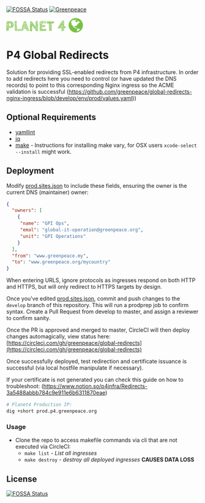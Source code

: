 [![FOSSA Status](https://app.fossa.io/api/projects/git%2Bgithub.com%2Fgreenpeace%2Fglobal-redirects.svg?type=shield)](https://app.fossa.io/projects/git%2Bgithub.com%2Fgreenpeace%2Fglobal-redirects?ref=badge_shield)  [![Greenpeace](https://circleci.com/gh/greenpeace/global-redirects.svg?style=shield)](https://circleci.com/gh/greenpeace/global-redirects)

![Planet4](./p4logo.png)

# P4 Global Redirects

Solution for providing SSL-enabled redirects from P4 infrastructure.  In order to add redirects here you need to control (or have updated the DNS records) to point to this corresponding Nginx ingress so the ACME validation is successful (https://github.com/greenpeace/global-redirects-nginx-ingress/blob/develop/env/prod/values.yaml))

## Optional Requirements

* [yamllint](http://www.yamllint.com/)
* [jq](https://stedolan.github.io/jq/)
* [make](https://www.gnu.org/software/make/) - Instructions for installing make vary, for OSX users `xcode-select --install` might work.

## Deployment

Modify [prod.sites.json](prod.sites.json) to include these fields, ensuring the owner is the current DNS (maintainer) owner:

```json
{
  "owners": [
    {
     "name": "GPI Ops",
     "emal": "global-it-operation@greenpeace.org",
     "unit": "GPI Operations"
    }
  ],
  "from": "www.greenpeace.my",
  "to": "www.greenpeace.org/mycountry"
}
```

When entering URLS, ignore protocols as ingresses respond on both HTTP and HTTPS, but will only redirect to HTTPS targets by design.

Once you've edited [prod.sites.json](prod.sites.json), commit and push changes to the `develop` branch of this repository. This will run a prodprep job to confirm syntax.  Create a Pull Request from develop to master, and assign a reviewer to confirm sanity.

Once the PR is approved and merged to master, CircleCI will then deploy changes automagically, view status here: [https://circleci.com/gh/greenpeace/global-redirects](https://circleci.com/gh/greenpeace/global-redirects)

Once successfully deployed, test redirection and certificate issuance is successful (via local hostfile manipulate if necessary).

If your certificate is not generated you can check this guide on how to troubleshoot: (https://www.notion.so/p4infra/Redirects-3a5488abbb784c9e911e6b6311870eae)


```bash
# Planet4 Production IP:
dig +short prod.p4.greenpeace.org
```

### Usage
 - Clone the repo to access makefile commands via cli that are not executed via CircleCI:
   - `make list` - <em> List all ingresses </em>
   - `make destroy` - <em> destroy all deployed ingresses </em> <strong> CAUSES DATA LOSS </strong>


## License
[![FOSSA Status](https://app.fossa.io/api/projects/git%2Bgithub.com%2Fgreenpeace%2Fglobal-redirects.svg?type=large)](https://app.fossa.io/projects/git%2Bgithub.com%2Fgreenpeace%2Fglobal-redirects?ref=badge_large)
